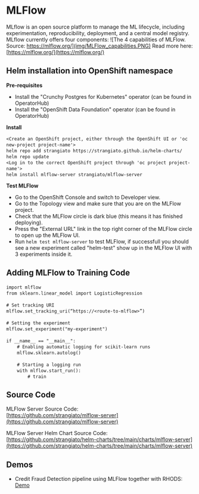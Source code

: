 # MLFlow
MLflow is an open source platform to manage the ML lifecycle, including experimentation, reproducibility, deployment, and a central model registry. MLflow currently offers four components:
![The 4 capabilities of MLFlow. Source: https://mlflow.org/](img/MLFlow_capabilities.PNG)
Read more here: [https://mlflow.org/](https://mlflow.org/)

## Helm installation into OpenShift namespace
**Pre-requisites**  

- Install the "Crunchy Postgres for Kubernetes" operator (can be found in OperatorHub)
- Install the "OpenShift Data Foundation" operator (can be found in OperatorHub)

**Install**

    <Create an OpenShift project, either through the OpenShift UI or 'oc new-project project-name'>
    helm repo add strangiato https://strangiato.github.io/helm-charts/
    helm repo update
    <Log in to the correct OpenShift project through 'oc project project-name'>
    helm install mlflow-server strangiato/mlflow-server

**Test MLFlow**  

- Go to the OpenShift Console and switch to Developer view.  
- Go to the Topology view and make sure that you are on the MLFlow project.  
- Check that the MLFlow circle is dark blue (this means it has finished deploying).  
- Press the "External URL" link in the top right corner of the MLFlow circle to open up the MLFlow UI.  
- Run `helm test mlflow-server` to test MLFlow, if successfull you should see a new experiment called "helm-test" show up in the MLFlow UI with 3 experiments inside it.

## Adding MLFlow to Training Code
    import mlflow
    from sklearn.linear_model import LogisticRegression

    # Set tracking URI
    mlflow.set_tracking_uri(“https://<route-to-mlflow>”)

    # Setting the experiment
    mlflow.set_experiment("my-experiment")

    if __name__ == "__main__":  
        # Enabling automatic logging for scikit-learn runs
        mlflow.sklearn.autolog()
        
        # Starting a logging run
        with mlflow.start_run():
            # train

## Source Code
MLFlow Server Source Code:  
[https://github.com/strangiato/mlflow-server](https://github.com/strangiato/mlflow-server) 

MLFlow Server Helm Chart Source Code:  
[https://github.com/strangiato/helm-charts/tree/main/charts/mlflow-server](https://github.com/strangiato/helm-charts/tree/main/charts/mlflow-server)


## Demos
- Credit Fraud Detection pipeline using MLFlow together with RHODS: [Demo](/demos/credit-card-fraud)